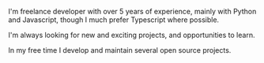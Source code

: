 I'm freelance developer with over 5 years of experience, mainly with Python and Javascript, though I much prefer Typescript where possible.

I'm always looking for new and exciting projects, and opportunities to learn.

In my free time I develop and maintain several open source projects.
